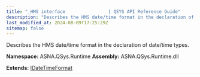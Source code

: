 ```yaml
---
title: "_HMS interface                | QSYS API Reference Guide"
description: "Describes the HMS date/time format in the declaration of date/time types. "
last_modified_at: 2024-08-09T17:25:29Z
sitemap: false
---
```


Describes the HMS date/time format in the declaration of date/time types.

**Namespace:** ASNA.QSys.Runtime
**Assembly:** ASNA.QSys.Runtime.dll

**Extends:** [IDateTimeFormat](/reference/runtime/qsys-runtime/i-date-time-format.html)
<br>
<br>
